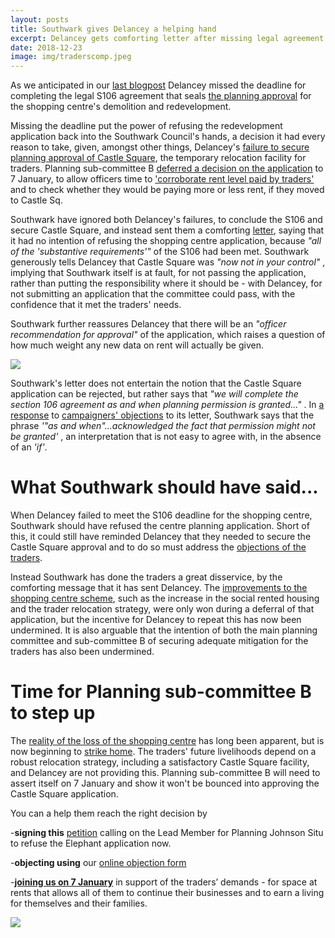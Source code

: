 ```yaml
---
layout: posts
title: Southwark gives Delancey a helping hand
excerpt: Delancey gets comforting letter after missing legal agreement deadline
date: 2018-12-23
image: img/traderscomp.jpeg
---
```

As we anticipated in our [last blogpost](https://35percent.org/2018-12-16-mayor-approves-shopping-centre/) Delancey missed the deadline for completing the legal S106 agreement that seals [the planning approval](https://35percent.org/2018-07-09-delancey/) for the shopping centre's demolition and redevelopment.

Missing the deadline put the power of refusing the redevelopment application back into the Southwark Council's hands, a decision it had every reason to take, given, amongst other things, Delancey's [failure to secure planning approval of Castle Square](https://35percent.org/2018-12-16-mayor-approves-shopping-centre/), the temporary relocation facility for traders.  Planning sub-committee B [deferred a decision on the  application](https://35percent.org/2018-12-16-mayor-approves-shopping-centre/) to 7 January, to allow officers time to ['corroborate rent level paid by traders'](https://planbuild.southwark.gov.uk/documents/?GetDocument=%7b%7b%7b!12dhIwvd2JFDUQgBXBnMXA%3d%3d!%7d%7d%7d) and to check whether they would be paying more or less rent, if they moved to Castle Sq.

Southwark have ignored both Delancey's failures, to conclude the S106 and secure Castle Square, and instead sent them a comforting [letter](https://twitter.com/se1/status/1074707373644746753), saying that it had no intention of refusing the shopping centre application, because _"all of the 'substantive requirements'"_ of the S106 had been met.  Southwark generously tells Delancey that Castle Square  was _"now not in your control"_ , implying that Southwark itself is at fault, for not passing the application, rather than putting the responsibility where it should be - with Delancey, for not submitting an application that the committee could pass, with the confidence that it met the traders' needs.

Southwark further reassures Delancey that there will be an _"officer recommendation for approval"_ of the application, which raises a question of how much weight any new data on rent will actually be given.

![](https://35percent.org/img/sebv.png)

Southwark's letter does not entertain the notion that the Castle Square application can be rejected, but rather says that  _"we will complete the section 106 agreement as and when planning permission is granted..."_  .  In [a response](https://docdro.id/t6AVbTv) to [campaigners' objections](https://docdro.id/OAz3IlX) to its letter,  Southwark says that the phrase _'"as and when"...acknowledged the fact that permission might not be granted'_ , an interpretation that is not easy to agree with, in the absence of an _'if'_.

# What Southwark should have said...

When Delancey failed to meet the S106 deadline for the shopping centre, Southwark should have refused the centre planning application. Short of this, it could still  have reminded Delancey that they needed to secure the Castle Square approval and to do so must address the [objections of the traders](https://www.docdroid.net/cJY7s28/latin-obj.pdf).

Instead Southwark has done the traders a great disservice, by the comforting message that it has sent Delancey. The [improvements to the shopping centre scheme](https://docdro.id/I8Egaq5), such as the increase in the social rented housing and the trader relocation strategy, were only won during a deferral of that application, but the incentive for Delancey to repeat this has now been undermined.  It is also arguable that the intention of both the main planning committee and sub-committee B of securing adequate mitigation for the traders has also been undermined.

# Time for Planning sub-committee B to step up

The [reality of the loss of the shopping centre](https://london.eater.com/2018/12/13/18139283/elephant-and-castle-shopping-centre-demolition-sadiq-khan) has long been apparent, but is now beginning to [strike home](https://novaramedia.com/2018/12/19/latin-venues-forced-out-to-make-way-for-elephant-and-castle-redevelopment/). The traders' future livelihoods depend on a robust relocation strategy, including a satisfactory Castle Square facility, and Delancey are not providing this.  Planning sub-committee B will need to assert itself on 7 January and show it won't be bounced into approving the Castle Square application.

You can a help them reach the right decision by

-**signing this** [petition](https://facebook.us12.list-manage.com/track/click?u=cb39db56cab07dad23385b7eb&id=4b8f6ebd68&e=52bef8aad0) calling on the Lead Member for Planning Johnson Situ to refuse the Elephant application now.

-**objecting using** our [online objection form](https://35percent.org/boxpark#object)

-[**joining us on 7 January**](
https://m.facebook.com/events/2192172687721804?acontext=%7B%22ref%22%3A%223%22%2C%22action_history%22%3A%22null%22%7D&aref=3&ref=page_internal&_ft_=mf_story_key.2289812681052296%3Atop_level_post_id.2289812681052296%3Atl_objid.2289812681052296%3Acontent_owner_id_new.839272879439624%3Athrowback_story_fbid.2289812681052296%3Apage_id.839272879439624%3Astory_location.4%3Astory_attachment_style.event%3Apage_insights.%7B%22839272879439624%22%3A%7B%22role%22%3A1%2C%22page_id%22%3A839272879439624%2C%22post_context%22%3A%7B%22story_fbid%22%3A2289812681052296%2C%22publish_time%22%3A1545413307%2C%22story_name%22%3A%22EntStatusCreationStory%22%2C%22object_fbtype%22%3A266%7D%2C%22actor_id%22%3A839272879439624%2C%22psn%22%3A%22EntStatusCreationStory%22%2C%22sl%22%3A4%2C%22dm%22%3A%7B%22isShare%22%3A1%2C%22originalPostOwnerID%22%3A0%7D%2C%22targets%22%3A%5B%7B%22page_id%22%3A839272879439624%2C%22actor_id%22%3A839272879439624%2C%22role%22%3A1%2C%22post_id%22%3A2289812681052296%2C%22share_id%22%3A0%7D%5D%7D%7D&__tn__=HH-R
) in support of the traders’ demands - for space at rents that allows all of them to continue their businesses and to earn a living for themselves and their families.


![](https://35percent.org/img/7jandemo.jpg)

